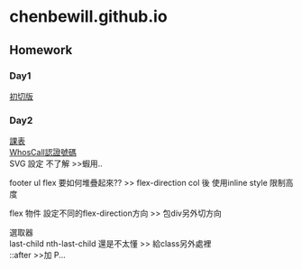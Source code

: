 # chenbewill.github.io
## Homework 
### Day1
[初切版](https://chenbewill.github.io/Day1/01.html)
### Day2
[課表](https://chenbewill.github.io/Day2/table.html)  
[WhosCall認證號碼](https://chenbewill.github.io/Day2/WhosCall.html)  
SVG 設定 不了解  >>蝦用..  

footer ul flex 要如何堆疊起來??  >> flex-direction col 後 使用inline style 限制高度  

flex 物件 設定不同的flex-direction方向  >> 包div另外切方向

選取器  
last-child  nth-last-child  還是不太懂 >> 給class另外處裡  
::after >>加 P...
